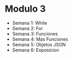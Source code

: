 # Modulo 3

- Semana 1: While
- Semana 2: For
- Semana 3: Funciones
- Semana 4: Mas Funciones 
- Semana 5: Objetos JSON
- Semana 6: Exposicion

